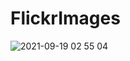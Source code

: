 # FlickrImages
![2021-09-19 02 55 04](https://user-images.githubusercontent.com/90204593/133905701-0a8d473e-388e-492b-9b8a-bf33f9cdbda3.gif)
